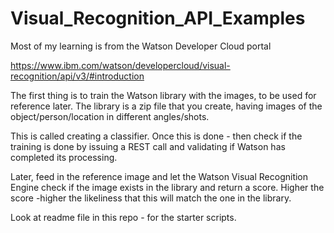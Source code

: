 # Visual_Recognition_API_Examples

Most of my learning is from the Watson Developer Cloud portal 

https://www.ibm.com/watson/developercloud/visual-recognition/api/v3/#introduction


The first thing is to train the Watson library with the images, to be used for reference later.
The library is a zip file that you create, having images of the object/person/location  in different angles/shots.

This is called creating a classifier. 
Once this is done - then check if the training is done by issuing a REST call and validating if Watson has completed its processing.

Later, feed in the reference image and let the Watson Visual Recognition Engine check if the image exists in the library and return a score. Higher the score -higher the likeliness that this will match the one in the library.


Look at readme file in this repo - for the starter scripts.
